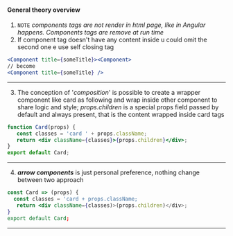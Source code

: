 #### General theory overview
1. `NOTE` *components tags are not render in html page, like in Angular happens. Components tags are remove at run time*
2. If component tag doesn't have any content inside u could omit the second one e use self closing tag
```jsx
<Component title={someTitle}><Component>
// become
<Component title={someTitle} />
```
---
3. The conception of '*composition*' 
is possible to create a wrapper component like card as following and wrap inside other component to share logic and style; *props.children* is a special props field passed by default and always present, that is the content wrapped inside card tags
```jsx
function Card(props) {
   const classes = 'card ' + props.className;
   return <div className={classes}>{props.children}</div>;
}
export default Card;
``` 
---
4. ***arrow components*** is just personal preference, nothing change between two approach
```jsx
const Card => (props) {
  const classes = 'card + props.className;
   return <div className={classes)>(props.children)</div>;
}
export default Card;
``` 
---
